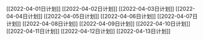 [[2022-04-01日计划]]
[[2022-04-02日计划]]
[[2022-04-03日计划]]
[[2022-04-04日计划]]
[[2022-04-05日计划]]
[[2022-04-06日计划]]
[[2022-04-07日计划]]
[[2022-04-08日计划]]
[[2022-04-09日计划]]
[[2022-04-10日计划]]
[[2022-04-11日计划]]
[[2022-04-12日计划]]
[[2022-04-13日计划]]